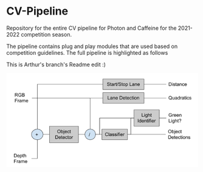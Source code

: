 # CV-Pipeline
Repository for the entire CV pipeline for Photon and Caffeine for the 2021-2022 competition season.

The pipeline contains plug and play modules that are used based on competition guidelines. The full pipeline is highlighted as follows

This is Arthur's branch's Readme edit :)

![CV Pipeline Model](resources/images/pipeline_model.PNG)
